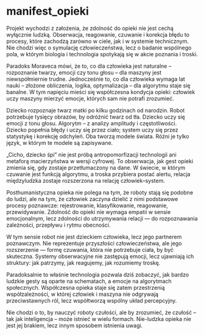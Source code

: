 # manifest_opieki

Projekt wychodzi z założenia, że zdolność do opieki nie jest cechą wyłącznie ludzką. Obserwacja, reagowanie, czuwanie i korekcja błędu to procesy, które zachodzą zarówno w ciele, jak i w systemie technicznym. Nie chodzi więc o symulację człowieczeństwa, lecz o badanie wspólnego pola, w którym biologia i technologia spotykają się w akcie poznania i troski.

Paradoks Moraveca mówi, że to, co dla człowieka jest naturalne – rozpoznanie twarzy, emocji czy tonu głosu – dla maszyny jest niewspółmiernie trudne. Jednocześnie to, co dla człowieka wymaga lat nauki – złożone obliczenia, logika, optymalizacja – dla algorytmu staje się banalne. W tym napięciu mieści się współczesna kondycja opieki: człowiek uczy maszyny mierzyć emocje, których sam nie potrafi zrozumieć.

Dziecko rozpoznaje twarz matki po kilku godzinach od narodzin. Robot potrzebuje tysięcy obrazów, by odróżnić twarz od tła. Dziecko uczy się emocji z tonu głosu. Algorytm – z analizy amplitudy i częstotliwości. Dziecko popełnia błędy i uczy się przez ciało; system uczy się przez statystykę i korekcję odchyleń. Oba tworzą modele świata. Różni je tylko język, w którym te modele są zapisywane.

„Cicho, dziecko śpi” nie jest próbą antropomorfizacji technologii ani metaforą macierzyństwa w wersji cyfrowej. To obserwacja, jak gest opieki zmienia się, gdy zostaje przetłumaczony na dane. W świecie, w którym czuwanie jest funkcją algorytmu, a troska przybiera postać alertu, relacja międzyludzka zostaje rozszerzona na relację człowiek–system.

Posthumanistyczna opieka nie polega na tym, że roboty stają się podobne do ludzi, ale na tym, że człowiek zaczyna dzielić z nimi podstawowe procesy poznawcze: rejestrowanie, klasyfikowanie, reagowanie, przewidywanie. Zdolność do opieki nie wymaga empatii w sensie emocjonalnym, lecz zdolności do utrzymywania relacji — do rozpoznawania zależności, przepływu i rytmu obecności.

W tym sensie robot nie jest dzieckiem człowieka, lecz jego partnerem poznawczym. Nie reprezentuje przyszłości człowieczeństwa, ale jego rozszerzenie — formę czuwania, która nie potrzebuje ciała, by być skuteczna. Systemy obserwacyjne nie zastępują emocji, lecz ujawniają ich struktury: jak patrzymy, jak reagujemy, jak rozumiemy troskę.

Paradoksalnie to właśnie technologia pozwala dziś zobaczyć, jak bardzo ludzkie gesty są oparte na schematach, a emocje na algorytmach społecznych. Współczesna opieka staje się zatem przestrzenią współzależności, w której człowiek i maszyna nie odgrywają przeciwstawnych ról, lecz współtworzą wspólny układ percepcyjny.

Nie chodzi o to, by nauczyć roboty czułości, ale by zrozumieć, że czułość – tak jak inteligencja – może istnieć w wielu formach. Nie-ludzka opieka nie jest jej brakiem, lecz innym sposobem istnienia uwagi.
